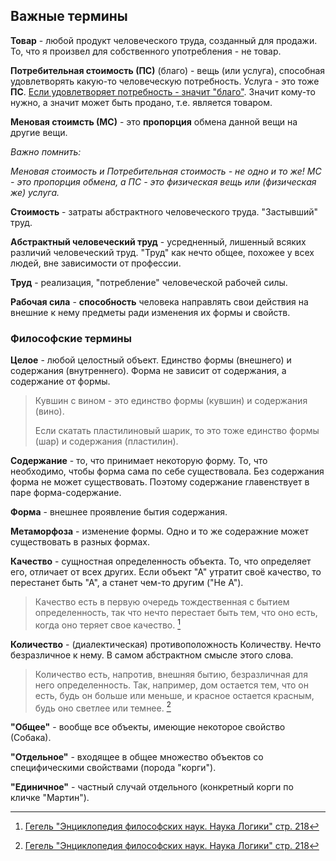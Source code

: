 ## Важные термины

**Товар** - любой продукт человеческого труда, созданный для продажи.
    То, что я произвел для собственного употребления - не товар.

**Потребительная стоимость (ПС)** (благо) - вещь (или услуга), способная удовлетворять какую-то человеческую потребность. 
    Услуга - это тоже **ПС**. [Если удовлетворяет потребность - значит "благо"](https://www.esperanto.mv.ru/Marksismo/Kapital1/kapital1-01.html#p82:~:text=%D0%9F%D1%80%D0%B8%D1%80%D0%BE%D0%B4%D0%B0%20%D1%8D%D1%82%D0%B8%D1%85%20%D0%BF%D0%BE%D1%82%D1%80%D0%B5%D0%B1%D0%BD%D0%BE%D1%81%D1%82%D0%B5%D0%B9,%D0%BA%D0%B0%D0%BA%20%D1%81%D1%80%D0%B5%D0%B4%D1%81%D1%82%D0%B2%D0%BE%20%D0%BF%D1%80%D0%BE%D0%B8%D0%B7%D0%B2%D0%BE%D0%B4%D1%81%D1%82%D0%B2%D0%B0.). Значит кому-то нужно, а значит может быть продано, т.е. является товаром.

**Меновая стоимсть (МС)** - это **пропорция** обмена данной вещи на другие вещи.

*Важно помнить:* 

*Меновая стоимость и Потребительная стоимость - не одно и то же! МС - это пропорция обмена, а ПС - это физическая вещь или (физическая же) услуга.*

**Стоимость** - затраты абстрактного человеческого труда. "Застывший" труд.

**Абстрактный человеческий труд** - усредненный, лишенный всяких различий человеческий труд. "Труд" как нечто общее, похожее у всех людей, вне зависимости от профессии.

**Труд** - реализация, "потребление" человеческой рабочей силы. 

**Рабочая сила** - **способность** человека направлять свои действия на внешние к нему предметы ради изменения их формы и свойств. 



### Философские термины

**Целое** - любой целостный объект. Единство формы (внешнего) и содержания (внутреннего). Форма не зависит от содержания, а содержание от формы.

<!-- <details>
  <summary>Примеры</summary> -->

>Кувшин с вином - это единство формы (кувшин) и содержания (вино). 
>
>Если скатать пластилиновый шарик, то это тоже единство формы (шар) и содержания (пластилин).

<!-- </details> -->


**Содержание** - то, что принимает некоторую форму. То, что необходимо, чтобы форма сама по себе существовала. Без содержания форма не может существовать. Поэтому содержание главенствует в паре форма-содержание.

**Форма** - внешнее проявление бытия содержания. 

**Метаморфоза** - изменение формы. Одно и то же содеражние может существовать в разных формах.



**Качество** - сущностная определенность объекта. То, что определяет его, отличает от всех других. Если объект "А" утратит своё качество, то перестанет быть "А", а станет чем-то другим ("Не А").

> Качество есть в первую очередь тождественная с бытием определенность, так что нечто перестает быть тем, что оно есть, когда оно теряет свое качество. [^1]

**Количество** - (диалектическая) противоположность Количеству. Нечто безразличное к нему. В самом абстрактном смысле этого слова. 

> Количество есть, напротив, внешняя бытию, безразличная для него определенность. Так, например, дом остается тем, что он есть, будь он больше или меньше, и красное остается красным, будь оно светлее или темнее. [^1]

**"Общее"** - вообще все объекты, имеющие некоторое свойство (Собака).

**"Отдельное"** - входящее в общее множество объектов со специфическими свойствами (порода "корги").

**"Единичное"** - частный случай отдельного (конкретный корги по кличке "Мартин").






[^1]:[Гегель "Энциклопедия философских наук. Наука Логики" стр. 218](https://www.philosophy.ru/library/entsiklopediya-filosofskikh-nauk-t-1/)